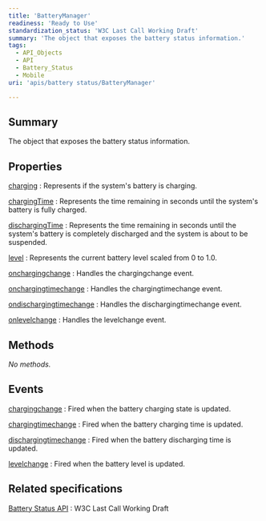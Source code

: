 ```yaml
---
title: 'BatteryManager'
readiness: 'Ready to Use'
standardization_status: 'W3C Last Call Working Draft'
summary: 'The object that exposes the battery status information.'
tags:
  - API_Objects
  - API
  - Battery_Status
  - Mobile
uri: 'apis/battery status/BatteryManager'

---
```

## Summary

The object that exposes the battery status information.

## Properties

[charging](/apis/battery_status/BatteryManager/charging)
:   Represents if the system's battery is charging.

[chargingTime](/apis/battery_status/BatteryManager/chargingTime)
:   Represents the time remaining in seconds until the system's battery is fully charged.

[dischargingTime](/apis/battery_status/BatteryManager/dischargingTime)
:   Represents the time remaining in seconds until the system's battery is completely discharged and the system is about to be suspended.

[level](/apis/battery_status/BatteryManager/level)
:   Represents the current battery level scaled from 0 to 1.0.

[onchargingchange](/apis/battery_status/BatteryManager/onchargingchange)
:   Handles the chargingchange event.

[onchargingtimechange](/apis/battery_status/BatteryManager/onchargingtimechange)
:   Handles the chargingtimechange event.

[ondischargingtimechange](/apis/battery_status/BatteryManager/ondischargingtimechange)
:   Handles the dischargingtimechange event.

[onlevelchange](/apis/battery_status/BatteryManager/onlevelchange)
:   Handles the levelchange event.

## Methods

*No methods.*

## Events

[chargingchange](/apis/battery_status/BatteryManager/chargingchange)
:   Fired when the battery charging state is updated.

[chargingtimechange](/apis/battery_status/BatteryManager/chargingtimechange)
:   Fired when the battery charging time is updated.

[dischargingtimechange](/apis/battery_status/BatteryManager/dischargingtimechange)
:   Fired when the battery discharging time is updated.

[levelchange](/apis/battery_status/BatteryManager/levelchange)
:   Fired when the battery level is updated.

## Related specifications

[Battery Status API](http://www.w3.org/TR/battery-status/)
:   W3C Last Call Working Draft

